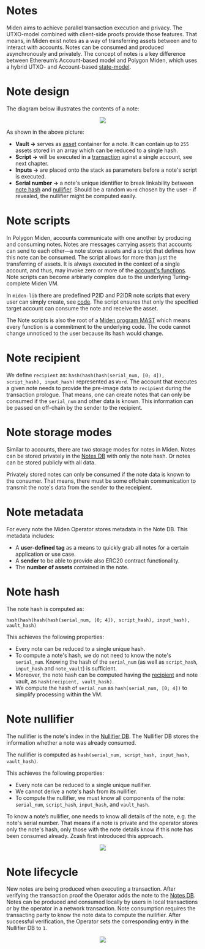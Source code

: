 # Notes
Miden aims to achieve parallel transaction execution and privacy. The UTXO-model combined with client-side proofs provide those features. That means, in Miden exist notes as a way of transferring assets between and to interact with accounts. Notes can be consumed and produced asynchronously and privately. The concept of notes is a key difference between Ethereum’s Account-based model and Polygon Miden, which uses a hybrid UTXO- and Account-based [state-model](state.md). 


# Note design
The diagram below illustrates the contents of a note:

<p align="center">
    <img src="../../diagrams/architecture/note/Note.png">
</p>

As shown in the above picture:
* **Vault &rarr;** serves as [asset](assets.md) container for a note. It can contain up to `255` assets stored in an array which can be reduced to a single hash.
* **Script &rarr;** will be executed in a [transaction](https://0xpolygonmiden.github.io/miden-base/architecture/transactions.html) aginst a single account, see next chapter.
* **Inputs &rarr;** are placed onto the stack as parameters before a note's script is executed.
* **Serial number &rarr;** a note's unique identifier to break linkability between [note hash](https://0xpolygonmiden.github.io/miden-base/architecture/notes.html#note-hash) and [nullifier](https://0xpolygonmiden.github.io/miden-base/architecture/notes.html#note-nullifier). Should be a random `Word` chosen by the user - if revealed, the nullifier might be computed easily.

# Note scripts
In Polygon Miden, accounts communicate with one another by producing and consuming notes. Notes are messages carrying assets that accounts can send to each other—a note stores assets and a script that defines how this note can be consumed. The script allows for more than just the transferring of assets. It is always executed in the context of a single account, and thus, may invoke zero or more of the [account's functions](https://0xpolygonmiden.github.io/miden-base/architecture/accounts.html#code). Note scripts can become arbirarly complex due to the underlying Turing-complete Miden VM. 

In `miden-lib` there are predefined P2ID and P2IDR note scripts that every user can simply create, see [code](https://github.com/0xPolygonMiden/miden-base/blob/fa63b26d845f910d12bd5744f34a6e55c08d5cde/miden-lib/src/notes/mod.rs#L15-L66). The script ensures that only the specified target account can consume the note and receive the asset. 

The Note scripts is also the root of a [Miden program MAST](https://0xpolygonmiden.github.io/miden-vm/user_docs/assembly/main.html) which means every function is a commitment to the underlying code. The code cannot change unnoticed to the user because its hash would change.

# Note recipient 
We define `recipient` as: `hash(hash(hash(serial_num, [0; 4]), script_hash), input_hash)` represented as `Word`. The account that executes a given note needs to provide the pre-image data to `recipient` during the transaction prologue. That means, one can create notes that can only be consumed if the `serial_num` and other data is known. This information can be passed on off-chain by the sender to the recipient. 

# Note storage modes
Similar to accounts, there are two storage modes for notes in Miden. Notes can be stored privately in the [Notes DB](https://0xpolygonmiden.github.io/miden-base/architecture/state.html#notes-database) with only the note hash. Or notes can be stored publicly with all data.

Privately stored notes can only be consumed if the note data is known to the consumer. That means, there must be some offchain communication to transmit the note's data from the sender to the receipient.

# Note metadata
For every note the Miden Operator stores metadata in the Note DB. This metadata includes:

* A **user-defined tag** as a means to quickly grab all notes for a certain application or use case.
* A **sender** to be able to provide also ERC20 contract functionality.
* The **number of assets** contained in the note. 

# Note hash
The note hash is computed as:

`hash(hash(hash(hash(serial_num, [0; 4]), script_hash), input_hash), vault_hash)`

This achieves the following properties:
- Every note can be reduced to a single unique hash.
- To compute a note's hash, we do not need to know the note's `serial_num`. Knowing the hash
    of the `serial_num` (as well as `script_hash`, `input_hash` and `note_vault`) is sufficient.
- Moreover, the note hash can be computed having the [recipient](https://0xpolygonmiden.github.io/miden-base/architecture/notes.html#note-recipient) and note vault, as `hash(recipient, vault_hash)`.
- We compute the hash of `serial_num` as `hash(serial_num, [0; 4])` to simplify processing within the VM.

# Note nullifier
The nullifier is the note's index in the [Nullifier DB](https://0xpolygonmiden.github.io/miden-base/architecture/state.html#nullifier-database). The Nullifier DB stores the information whether a note was already consumed.

The nullifier is computed as `hash(serial_num, script_hash, input_hash, vault_hash)`.

This achieves the following properties:
- Every note can be reduced to a single unique nullifier.
- We cannot derive a note's hash from its nullifier.
- To compute the nullifier, we must know all components of the note: `serial_num`, `script_hash`, `input_hash`, and `vault_hash`.

To know a note’s nullifier, one needs to know all details of the note, e.g. the note's serial number. That means if a note is private and the operator stores only the note's hash, only those with the note details know if this note has been consumed already. Zcash first introduced this approach.

<p align="center">
    <img src="../../diagrams/architecture/note/Nullifier.png">
</p>

# Note lifecycle
New notes are being produced when executing a transaction. After verifying the transaction proof the Operator adds the note to the [Notes DB](https://0xpolygonmiden.github.io/miden-base/architecture/state.html#notes-database). Notes can be produced and consumed locally by users in local transactions or by the operator in a network transaction. Note consumption requires the transacting party to know the note data to compute the nullifier. After successful verification, the Operator sets the corresponding entry in the Nullifier DB to `1`. 

<p align="center">
    <img src="../../diagrams/architecture/note/Note_life_cycle.png">
</p>
